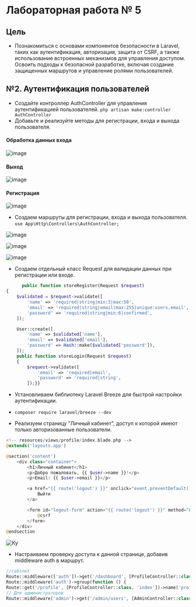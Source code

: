 # Лабораторная работа № 5
## Цель
* Познакомиться с основами компонентов безопасности в Laravel, таких как аутентификация, авторизация, защита от CSRF, а также использование встроенных механизмов для управления доступом. Освоить подходы к безопасной разработке, включая создание защищенных маршрутов и управление ролями пользователей.
## №2. Аутентификация пользователей
* Создайте контроллер AuthController для управления аутентификацией пользователей.
``` php artisan make:controller AuthController ```
* Добавьте и реализуйте методы для регистрации, входа и выхода пользователя.
#### Обработка данных входа

![image](https://github.com/user-attachments/assets/2bef0299-804e-4a86-a921-3b7481456370)

#### Выход

![image](https://github.com/user-attachments/assets/2983800a-5852-49b3-868d-2445f6b6b547)

#### Регистрация

![image](https://github.com/user-attachments/assets/8c26a834-6d4a-4f5c-a47c-d4397cabbea4)

* Создаем маршруты для регистрации, входа и выхода пользователя.
``` use App\Http\Controllers\AuthController; ```

![image](https://github.com/user-attachments/assets/f7be3615-efc8-4551-b25f-69c6a8eb951d)

![image](https://github.com/user-attachments/assets/19edd930-3999-41db-8601-c0472fa8994a)

![image](https://github.com/user-attachments/assets/be0e422a-5782-4402-8397-daba4fc10b00)

* Создаем отдельный класс Request для валидации данных при регистрации или входе.

```php
      public function storeRegister(Request $request)
{
    $validated = $request->validate([
        'name' => 'required|string|min:3|max:50',
        'email' => 'required|string|email|max:255|unique:users,email',
        'password' => 'required|string|min:6|confirmed',
    ]);

    User::create([
        'name' => $validated['name'],
        'email' => $validated['email'],
        'password' => Hash::make($validated['password']),
    ]);
    public function storeLogin(Request $request)
    {
        $request->validate([
            'email' => 'required|email',
            'password' => 'required|string',
        ]);}}
```
* Установливаем библиотеку Laravel Breeze для быстрой настройки аутентификации. 
- `composer require laravel/breeze --dev`
* Реализуем страницу "Личный кабинет", доступ к которой имеют только авторизованные пользователи.

```php
<!-- resources/views/profile/index.blade.php -->
@extends('layouts.app')

@section('content')
    <div class="container">
        <h1>Личный кабинет</h1>
        <p>Добро пожаловать, {{ $user->name }}!</p>
        <p>Email: {{ $user->email }}</p>

        <a href="{{ route('logout') }}" onclick="event.preventDefault(); document.getElementById('logout-form').submit();">
            Выйти
        </a>

        <form id="logout-form" action="{{ route('logout') }}" method="POST" style="display: none;">
            @csrf
        </form>
    </div>
@endsection
```
![Ку](./3.png)

* Настраиваем проверку доступа к данной странице, добавив middleware auth в маршрут.

```php
//cabinet
Route::middleware(['auth'])->get('/dashboard', [ProfileController::class, 'index'])->name('dashboard');
Route::middleware('auth')->group(function () {
Route::get('/profile', [ProfileController::class, 'index'])->name('profile.index');
// Для администраторов
Route::middleware('admin')->get('/admin/users', [AdminController::class, 'index'])->name('admin.users');});
```

